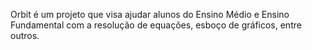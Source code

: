 ﻿Orbit é um projeto que visa ajudar alunos do Ensino Médio e Ensino Fundamental com a resolução de equações, esboço de gráficos, entre outros.